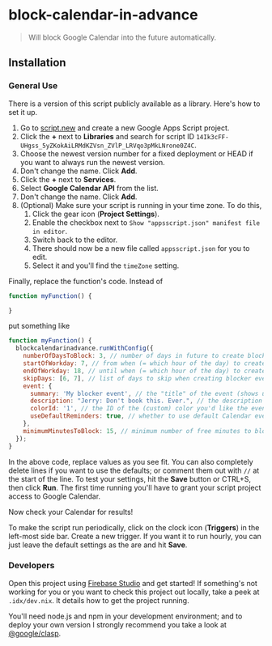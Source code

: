 # block-calendar-in-advance

> Will block Google Calendar into the future automatically.

## Installation

### General Use

There is a version of this script publicly available as a library. Here's how to set it up.

1. Go to [script.new](https://script.new/) and create a new Google Apps Script project.
1. Click the **+** next to **Libraries** and search for script ID `14Ik3cFF-UHgss_5yZKokAiLRMdKZVsn_ZVlP_LRVqo3pMkLNrone0Z4C`.
1. Choose the newest version number for a fixed deployment or HEAD if you want to always run the newest version.
1. Don't change the name. Click **Add**.
1. Click the **+** next to **Services**.
1. Select **Google Calendar API** from the list.
1. Don't change the name. Click **Add**.
1. (Optional) Make sure your script is running in your time zone. To do this,
    1. Click the gear icon (**Project Settings**).
    1. Enable the checkbox next to `Show "appsscript.json" manifest file in editor`.
    1. Switch back to the editor.
    1. There should now be a new file called `appsscript.json` for you to edit.
    1. Select it and you'll find the `timeZone` setting.

Finally, replace the function's code. Instead of

```javascript
function myFunction() {

}
```

put something like

```javascript
function myFunction() {
  blockcalendarinadvance.runWithConfig({
    numberOfDaysToBlock: 3, // number of days in future to create blocker events for, detaults to 4
    startOfWorkday: 7, // from when (= which hour of the day) to create blocker events on each day, defaults to 9
    endOfWorkday: 18, // until when (= which hour of the day) to create blocker events on each day, defaults to 17
    skipDays: [6, 7], // list of days to skip when creating blocker events, f.i. weekends (Monday = 1, ..., Sunday = 7), defaults to [6, 7] (Saturday and Sunday)
    event: {
      summary: 'My blocker event', // the "title" of the event (shows up on Google Calendar UI immediately), defaults to 'Do not book'
      description: "Jerry: Don't book this. Ever.", // the description of the Calendar event; use this to add hints on when this blocker may be ignored, defaults to "Please don't book this time slot unless absolutely necessary."
      colorId: '1', // the ID of the (custom) color you'd like the events to be created as (usually 1-9, but can differ depending on Calendar settings), defaults to the calendar's color
      useDefaultReminders: true, // whether to use default Calendar event reminders or not, defaults to false
    },
    minimumMinutesToBlock: 15, // minimum number of free minutes to block (use this to avoid small blocked periods like five minute gaps between events), defaults to 0
  });
}
```

In the above code, replace values as you see fit. You can also completely delete lines if you want to use the defaults; or comment them out with `//` at the start of the line. To test your settings, hit the **Save** button or CTRL+S, then click **Run**. The first time running you'll have to grant your script project access to Google Calendar.

Now check your Calendar for results!

To make the script run periodically, click on the clock icon (**Triggers**) in the left-most side bar. Create a new trigger. If you want it to run hourly, you can just leave the default settings as the are and hit **Save**.

### Developers

Open this project using [Firebase Studio](https://studio.firebase.google.com/) and get started! If something's not working for you or you want to check this project out locally, take a peek at `.idx/dev.nix`. It details how to get the project running.

You'll need node.js and npm in your development environment; and to deploy your own version I strongly recommend you take a look at [@google/clasp](https://github.com/google/clasp).
